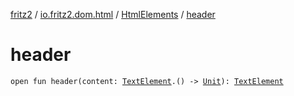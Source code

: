 [fritz2](../../index.md) / [io.fritz2.dom.html](../index.md) / [HtmlElements](index.md) / [header](./header.md)

# header

`open fun header(content: `[`TextElement`](../-text-element/index.md)`.() -> `[`Unit`](https://kotlinlang.org/api/latest/jvm/stdlib/kotlin/-unit/index.html)`): `[`TextElement`](../-text-element/index.md)